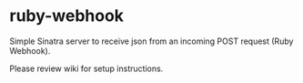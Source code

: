ruby-webhook
============

Simple Sinatra server to receive json from an incoming POST request (Ruby Webhook).

Please review wiki for setup instructions.
